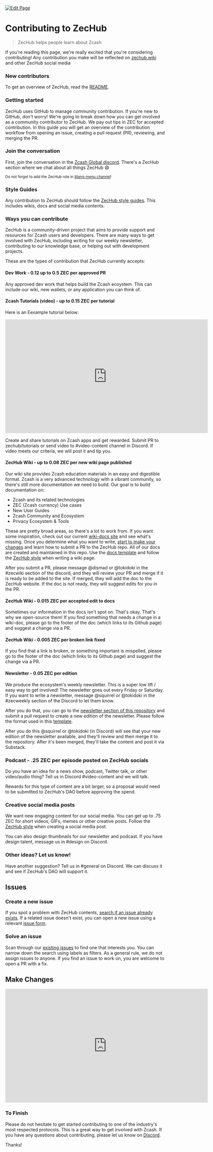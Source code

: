 <a href="https://github.com/zechub/zechub/edit/main/site/contribute/Contributing_Guide.md" target="_blank">
  <img src="https://img.shields.io/badge/Edit-blue" alt="Edit Page"/>
</a>

# Contributing to ZecHub

> ZecHub helps people learn about Zcash

If you're reading this page, we're really excited that you're considering contributing! Any contribution you make will be reflected on [zechub.wiki](https://www.zechub.wiki/) and other ZecHub social media 

### New contributors

To get an overview of ZecHub, read the [README](/README.md).

### Getting started

ZecHub uses GitHub to manage community contribution. If you're new to GitHub, don't worry! We're going to break down how you can get involved as a community contributor to ZecHub. We pay out tips in ZEC for accepted contribution. In this guide you will get an overview of the contribution workflow from opening an issue, creating a pull request (PR), reviewing, and merging the PR.


### Join the conversation

First, join the conversation in the [Zcash Global discord](https://discord.gg/zcash). There's a ZecHub section where we chat about all things ZecHub :smile:

<small> Do not forget to add the ZecHub role in <a href="https://discord.com/channels/978714252934258779/983468150861484093">#lang-menu channel</a>! </small>

### Style Guides

Any contribution to ZecHub should follow the [ZecHub style guides](/styles/guide.md). This includes wikis, docs and social media contents.

### Ways you can contribute

ZecHub is a community-driven project that aims to provide support and resources for Zcash users and developers. There are many ways to get involved with ZecHub, including writing for our weekly newsletter, contributing to our knowledge base, or helping out with development projects.

These are the types of contribution that ZecHub currently accepts:

#### Dev Work - 0.12 up to 0.5 ZEC per approved PR

Any approved dev work that helps build the Zcash ecoystem. This can include our wiki, new wallets, or any application you can think of.

#### Zcash Tutorials (video) - up to 0.15 ZEC per tutorial

Here is an Eexample tutorial below:

<iframe width="640" height="360" src="https://www.youtube.com/embed/qz4KzDjkqu8" frameborder="0" allow="accelerometer; autoplay; encrypted-media; gyroscope; picture-in-picture" allowfullscreen></iframe>

Create and share tutorials on Zcash apps and get rewarded. Submit PR to zechub/tutorials or send video to #video-content channel in Discord. If video meets our criteria, we will post it and tip you.

#### ZecHub Wiki - up to 0.08 ZEC per new wiki page published

Our wiki site provides Zcash education materials in an easy and digestible format. Zcash is a very advanced technology with a vibrant community, so there's still more documentation we need to build. Our goal is to build documentation on:

- Zcash and its related technologies
- ZEC (Zcash currency) Use cases
- New User Guides
- Zcash Community and Ecosystem
- Privacy Ecosystem & Tools

These are pretty broad areas, so there's a lot to work from. If you want some inspiration, check out our current [wiki-docs site](https://zechub.wiki/) and see what's missing. Once you determine what you want to write, [start to make your changes](#make-changes) and learn how to submit a PR to the ZecHub repo. All of our docs are created and maintained in this repo. Use the [docs template](https://github.com/ZecHub/zechub/blob/main/template.md) and follow the [ZecHub style](https://zechub.wiki/contribute/style-guide) when writing a wiki page.

After you submit a PR, please message @dismad or @tokidoki in the #zecwiki section of the discord, and they will review your PR and merge if it is ready to be added to the site. If merged, they will add the doc to the ZecHub website. If the doc is not ready, they will suggest edits for you in the PR.

#### ZecHub Wiki - 0.015 ZEC per accepted edit to docs

Sometimes our information in the docs isn't spot on. That's okay. That's why we open-source them! If you find something that needs a change in a wiki-doc, please go to the footer of the doc (which links to its Github page) and suggest a change via a PR.

#### ZecHub Wiki - 0.005 ZEC per broken link fixed

If you find that a link is broken, or something important is mispelled, please go to the footer of the doc (which links to its Github page) and suggest the change via a PR.

#### Newsletter - 0.05 ZEC per edition

We produce the ecosystem's weekly newsletter. This is a super low lift / easy way to get involved! The newsletter goes out every Friday or Saturday. If you want to write a newsletter, message @squirrel or @tokidoki in the #zecweekly section of the Discord to let them know.

After you do that, you can go to the [newsletter section of this repository](/newsletter/newsletterbasics.md) and submit a pull request to create a new edition of the newsletter. Please follow the format used in this [template](/newsletter/newslettertemplate.md).

After you do this @squirrel or @tokidoki (in Discord) will see that your new edition of the newsletter available, and they'll review and then merge it to the repository. After it's been merged, they'll take the content and post it via Substack.


### Podcast - .25 ZEC per episode posted on ZecHub socials

Do you have an idea for a news show, podcast, Twitter talk, or other video/audio thing? Tell us in Discord #video-content and we will talk.

Rewards for this type of content are a bit larger, so a proposal would need to be submitted to ZecHub's DAO before approving the spend.

### Creative social media posts

We want new engaging content for our social media. You can get up to .75 ZEC for short videos, GIFs, memes or other creative posts. Follow the [ZecHub style](#style-guides) when creating a social media post.

You can also design thumbnails for our newsletter and podcast. If you have design talent, message us in #design on Discord.

### Other ideas? Let us know!

Have another suggestion? Tell us in #general on Discord. We can discuss it and see if ZecHub's DAO will support it.

## Issues

### Create a new issue

If you spot a problem with ZecHub contents, [search if an issue already exists](https://github.com/ZecHub/zechub/issues). If a related issue doesn't exist, you can open a new issue using a relevant [issue form](https://github.com/zechub/zechub/issues/new/choose).

### Solve an issue

Scan through our [existing issues](https://github.com/zechub/zechub/issues) to find one that interests you. You can narrow down the search using labels as filters. As a general rule, we do not assign issues to anyone. If you find an issue to work on, you are welcome to open a PR with a fix.

## Make Changes

<iframe width="640" height="360" src="https://www.youtube.com/embed/8eYDTyV39a4" frameborder="0" allow="accelerometer; autoplay; encrypted-media; gyroscope; picture-in-picture" allowfullscreen></iframe>

### To Finish

Please do not hesitate to get started contributing to one of the industry's most respected protocols. This is a great way to get involved with Zcash. If you have any questions about contributing, please let us know on [Discord](#join-the-conversation).

Thanks!
